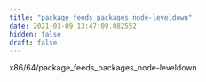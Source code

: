 ```yaml
---
title: "package_feeds_packages_node-leveldown"
date: 2021-03-09 13:47:09.082552
hidden: false
draft: false
---
```


x86/64/package_feeds_packages_node-leveldown

